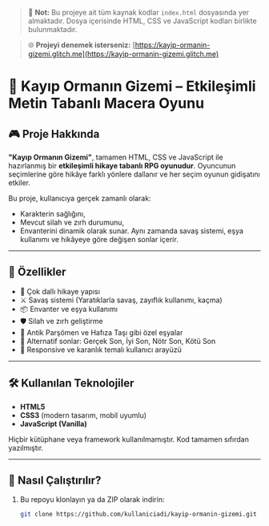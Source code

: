 > 📝 **Not:** Bu projeye ait tüm kaynak kodlar `index.html` dosyasında yer almaktadır. Dosya içerisinde HTML, CSS ve JavaScript kodları birlikte bulunmaktadır.

> 🌐 **Projeyi denemek isterseniz:** [https://kayip-ormanin-gizemi.glitch.me](https://kayip-ormanin-gizemi.glitch.me) 

# 🌲 Kayıp Ormanın Gizemi – Etkileşimli Metin Tabanlı Macera Oyunu

## 🎮 Proje Hakkında

**"Kayıp Ormanın Gizemi"**, tamamen HTML, CSS ve JavaScript ile hazırlanmış bir **etkileşimli hikaye tabanlı RPG oyunudur**. Oyuncunun seçimlerine göre hikâye farklı yönlere dallanır ve her seçim oyunun gidişatını etkiler.

Bu proje, kullanıcıya gerçek zamanlı olarak:
- Karakterin sağlığını,
- Mevcut silah ve zırh durumunu,
- Envanterini
dinamik olarak sunar. Aynı zamanda savaş sistemi, eşya kullanımı ve hikâyeye göre değişen sonlar içerir.

---

## 🚀 Özellikler

- 🌳 Çok dallı hikaye yapısı
- ⚔️ Savaş sistemi (Yaratıklarla savaş, zayıflık kullanımı, kaçma)
- 📦 Envanter ve eşya kullanımı
- 🛡️ Silah ve zırh geliştirme
- 🧠 Antik Parşömen ve Hafıza Taşı gibi özel eşyalar
- 📜 Alternatif sonlar: Gerçek Son, İyi Son, Nötr Son, Kötü Son
- 🎨 Responsive ve karanlık temalı kullanıcı arayüzü

---

## 🛠️ Kullanılan Teknolojiler

- **HTML5**
- **CSS3** (modern tasarım, mobil uyumlu)
- **JavaScript (Vanilla)**

Hiçbir kütüphane veya framework kullanılmamıştır. Kod tamamen sıfırdan yazılmıştır.

---

## 🧪 Nasıl Çalıştırılır?

1. Bu repoyu klonlayın ya da ZIP olarak indirin:
   ```bash
   git clone https://github.com/kullaniciadi/kayip-ormanin-gizemi.git
